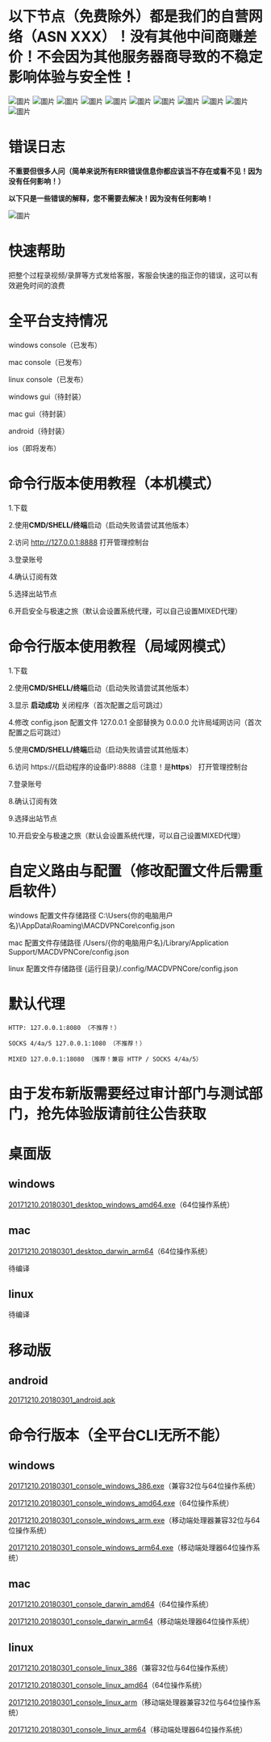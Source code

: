 # 以下节点（免费除外）都是我们的自营网络（ASN XXX）！没有其他中间商赚差价！不会因为其他服务器商导致的不稳定影响体验与安全性！
![圖片](https://github.com/user-attachments/assets/264c9d0f-49d1-4649-a452-6ed52c8c9c56)
![圖片](https://github.com/user-attachments/assets/e19a284c-e4ac-4d16-99f3-6c5de992b9e0)
![圖片](https://github.com/user-attachments/assets/925164d1-06d2-47f6-9d57-54dfe1fcd690)
![圖片](https://github.com/user-attachments/assets/36cba4d3-3ea2-4ce6-abbc-2e47e9e777aa)
![圖片](https://github.com/user-attachments/assets/a83876ba-3a76-466d-a42d-cd3e179207bf)
![圖片](https://github.com/user-attachments/assets/7f2861a3-46cd-4501-9a80-db65c73dc791)
![圖片](https://github.com/user-attachments/assets/5d364bea-fe6c-4f7a-a74e-fe0934f12d3a)
![圖片](https://github.com/user-attachments/assets/4e49ad70-1c36-4776-af73-1db7ca227e2f)
![圖片](https://github.com/user-attachments/assets/d5d5f941-7bd1-46fe-afcd-8471493a97cc)
![圖片](https://github.com/user-attachments/assets/50297145-0cec-4c21-9abf-2b07d5634d60)
![圖片](https://github.com/user-attachments/assets/28f49a85-a49b-47fe-8359-4c55986ef5a9)


# 错误日志
**不重要但很多人问（简单来说所有ERR错误信息你都应该当不存在或看不见！因为没有任何影响！）**

**以下只是一些错误的解释，您不需要去解决！因为没有任何影响！**

![圖片](https://github.com/user-attachments/assets/7fc8e958-898b-4153-b160-0e24f477029a)

# 快速帮助
把整个过程录视频/录屏等方式发给客服，客服会快速的指正你的错误，这可以有效避免时间的浪费

# 全平台支持情况
windows console（已发布）

mac console（已发布）

linux console（已发布）

windows gui（待封装）

mac gui（待封装）

android（待封装）

ios（即将发布）

# 命令行版本使用教程（本机模式）
1.下载

2.使用**CMD/SHELL/终端**启动（启动失败请尝试其他版本）

2.访问 http://127.0.0.1:8888 打开管理控制台

3.登录账号

4.确认订阅有效

5.选择出站节点

6.开启安全与极速之旅（默认会设置系统代理，可以自己设置MIXED代理）

# 命令行版本使用教程（局域网模式）
1.下载

2.使用**CMD/SHELL/终端**启动（启动失败请尝试其他版本）

3.显示 **启动成功** 关闭程序（首次配置之后可跳过）

4.修改 config.json 配置文件 127.0.0.1 全部替换为 0.0.0.0 允许局域网访问（首次配置之后可跳过）

5.使用**CMD/SHELL/终端**启动（启动失败请尝试其他版本）

6.访问 https://{启动程序的设备IP}:8888（注意！是**https**） 打开管理控制台

7.登录账号

8.确认订阅有效

9.选择出站节点

10.开启安全与极速之旅（默认会设置系统代理，可以自己设置MIXED代理）

# 自定义路由与配置（修改配置文件后需重启软件）
windows 配置文件存储路径 C:\Users\{你的电脑用户名}\AppData\Roaming\MACDVPNCore\config.json

mac 配置文件存储路径 /Users/{你的电脑用户名}/Library/Application Support/MACDVPNCore/config.json

linux 配置文件存储路径 {运行目录}/.config/MACDVPNCore/config.json

# 默认代理
```
HTTP: 127.0.0.1:8080 （不推荐！）
```

```
SOCKS 4/4a/5 127.0.0.1:1080 （不推荐！）
```

```
MIXED 127.0.0.1:18080 （推荐！兼容 HTTP / SOCKS 4/4a/5）
```

# 由于发布新版需要经过审计部门与测试部门，抢先体验版请前往公告获取

# 桌面版
## windows
[20171210.20180301_desktop_windows_amd64.exe](https://macdvpn.com/tmp/20171210.20180301/desktop_windows_amd64.exe)（64位操作系统）

## mac
[20171210.20180301_desktop_darwin_arm64](https://macdvpn.com/tmp/20171210.20180301/desktop_darwin_arm64.zip)（64位操作系统）

待编译

## linux

待编译

# 移动版
## android
[20171210.20180301_android.apk](https://macdvpn.com/tmp/20171210.20180301/android.apk)

# 命令行版本（全平台CLI无所不能）
## windows
[20171210.20180301_console_windows_386.exe](https://macdvpn.com/tmp/20171210.20180301/console_windows_386.exe)（兼容32位与64位操作系统）

[20171210.20180301_console_windows_amd64.exe](https://macdvpn.com/tmp/20171210.20180301/console_windows_amd64.exe)（64位操作系统）

[20171210.20180301_console_windows_arm.exe](https://macdvpn.com/tmp/20171210.20180301/console_windows_arm.exe)（移动端处理器兼容32位与64位操作系统）

[20171210.20180301_console_windows_arm64.exe](https://macdvpn.com/tmp/20171210.20180301/console_windows_arm64.exe)（移动端处理器64位操作系统）

## mac
[20171210.20180301_console_darwin_amd64](https://macdvpn.com/tmp/20171210.20180301/console_darwin_amd64)（64位操作系统）

[20171210.20180301_console_darwin_arm64](https://macdvpn.com/tmp/20171210.20180301/console_darwin_arm64)（移动端处理器64位操作系统）

## linux
[20171210.20180301_console_linux_386](https://macdvpn.com/tmp/20171210.20180301/console_linux_386)（兼容32位与64位操作系统）

[20171210.20180301_console_linux_amd64](https://macdvpn.com/tmp/20171210.20180301/console_linux_amd64)（64位操作系统）

[20171210.20180301_console_linux_arm](https://macdvpn.com/tmp/20171210.20180301/console_linux_arm)（移动端处理器兼容32位与64位操作系统）

[20171210.20180301_console_linux_arm64](https://macdvpn.com/tmp/20171210.20180301/console_linux_arm64)（移动端处理器64位操作系统）
